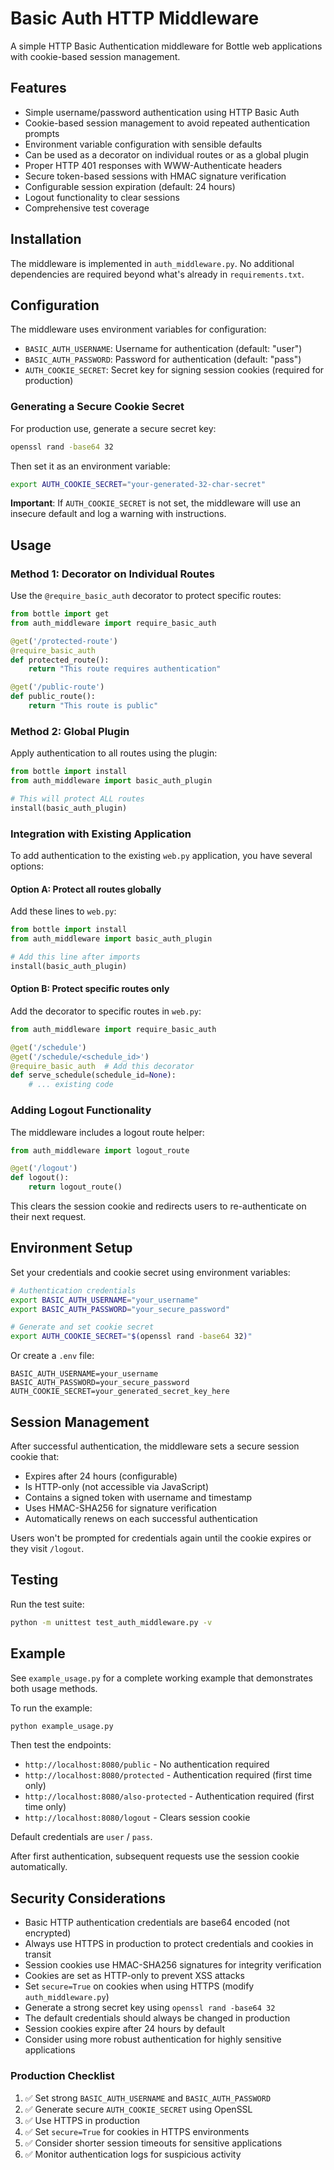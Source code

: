 # Basic Auth HTTP Middleware

A simple HTTP Basic Authentication middleware for Bottle web applications with cookie-based session management.

## Features

- Simple username/password authentication using HTTP Basic Auth
- Cookie-based session management to avoid repeated authentication prompts
- Environment variable configuration with sensible defaults
- Can be used as a decorator on individual routes or as a global plugin
- Proper HTTP 401 responses with WWW-Authenticate headers
- Secure token-based sessions with HMAC signature verification
- Configurable session expiration (default: 24 hours)
- Logout functionality to clear sessions
- Comprehensive test coverage

## Installation

The middleware is implemented in `auth_middleware.py`. No additional dependencies are required beyond what's already in `requirements.txt`.

## Configuration

The middleware uses environment variables for configuration:

- `BASIC_AUTH_USERNAME`: Username for authentication (default: "user")
- `BASIC_AUTH_PASSWORD`: Password for authentication (default: "pass")
- `AUTH_COOKIE_SECRET`: Secret key for signing session cookies (required for production)

### Generating a Secure Cookie Secret

For production use, generate a secure secret key:

```bash
openssl rand -base64 32
```

Then set it as an environment variable:

```bash
export AUTH_COOKIE_SECRET="your-generated-32-char-secret"
```

**Important**: If `AUTH_COOKIE_SECRET` is not set, the middleware will use an insecure default and log a warning with instructions.

## Usage

### Method 1: Decorator on Individual Routes

Use the `@require_basic_auth` decorator to protect specific routes:

```python
from bottle import get
from auth_middleware import require_basic_auth

@get('/protected-route')
@require_basic_auth
def protected_route():
    return "This route requires authentication"

@get('/public-route')
def public_route():
    return "This route is public"
```

### Method 2: Global Plugin

Apply authentication to all routes using the plugin:

```python
from bottle import install
from auth_middleware import basic_auth_plugin

# This will protect ALL routes
install(basic_auth_plugin)
```

### Integration with Existing Application

To add authentication to the existing `web.py` application, you have several options:

#### Option A: Protect all routes globally
Add these lines to `web.py`:

```python
from bottle import install
from auth_middleware import basic_auth_plugin

# Add this line after imports
install(basic_auth_plugin)
```

#### Option B: Protect specific routes only
Add the decorator to specific routes in `web.py`:

```python
from auth_middleware import require_basic_auth

@get('/schedule')
@get('/schedule/<schedule_id>')
@require_basic_auth  # Add this decorator
def serve_schedule(schedule_id=None):
    # ... existing code
```

### Adding Logout Functionality

The middleware includes a logout route helper:

```python
from auth_middleware import logout_route

@get('/logout')
def logout():
    return logout_route()
```

This clears the session cookie and redirects users to re-authenticate on their next request.

## Environment Setup

Set your credentials and cookie secret using environment variables:

```bash
# Authentication credentials
export BASIC_AUTH_USERNAME="your_username"
export BASIC_AUTH_PASSWORD="your_secure_password"

# Generate and set cookie secret
export AUTH_COOKIE_SECRET="$(openssl rand -base64 32)"
```

Or create a `.env` file:

```
BASIC_AUTH_USERNAME=your_username
BASIC_AUTH_PASSWORD=your_secure_password
AUTH_COOKIE_SECRET=your_generated_secret_key_here
```

## Session Management

After successful authentication, the middleware sets a secure session cookie that:

- Expires after 24 hours (configurable)
- Is HTTP-only (not accessible via JavaScript)
- Contains a signed token with username and timestamp
- Uses HMAC-SHA256 for signature verification
- Automatically renews on each successful authentication

Users won't be prompted for credentials again until the cookie expires or they visit `/logout`.

## Testing

Run the test suite:

```bash
python -m unittest test_auth_middleware.py -v
```

## Example

See `example_usage.py` for a complete working example that demonstrates both usage methods.

To run the example:

```bash
python example_usage.py
```

Then test the endpoints:

- `http://localhost:8080/public` - No authentication required
- `http://localhost:8080/protected` - Authentication required (first time only)
- `http://localhost:8080/also-protected` - Authentication required (first time only)
- `http://localhost:8080/logout` - Clears session cookie

Default credentials are `user` / `pass`.

After first authentication, subsequent requests use the session cookie automatically.

## Security Considerations

- Basic HTTP authentication credentials are base64 encoded (not encrypted)
- Always use HTTPS in production to protect credentials and cookies in transit
- Session cookies use HMAC-SHA256 signatures for integrity verification
- Cookies are set as HTTP-only to prevent XSS attacks
- Set `secure=True` on cookies when using HTTPS (modify `auth_middleware.py`)
- Generate a strong secret key using `openssl rand -base64 32`
- The default credentials should always be changed in production
- Session cookies expire after 24 hours by default
- Consider using more robust authentication for highly sensitive applications

### Production Checklist

1. ✅ Set strong `BASIC_AUTH_USERNAME` and `BASIC_AUTH_PASSWORD`
2. ✅ Generate secure `AUTH_COOKIE_SECRET` using OpenSSL
3. ✅ Use HTTPS in production
4. ✅ Set `secure=True` for cookies in HTTPS environments
5. ✅ Consider shorter session timeouts for sensitive applications
6. ✅ Monitor authentication logs for suspicious activity